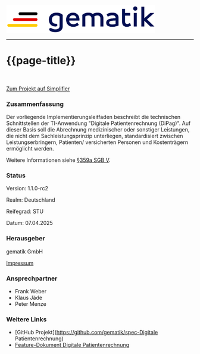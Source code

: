 <img src="https://raw.githubusercontent.com/gematik/spec-ISiK-Basismodul/master-isik-stufe-2/Material/Gematik_Logo_Flag.png" alt="gematik logo" width="400"/>

----

# {{page-title}}

<br>

<a href="https://simplifier.net/DigitalePatientenrechnung/~introduction" class="btn btn-primary">Zum Projekt auf Simplifier</a>


### Zusammenfassung
Der vorliegende Implementierungsleitfaden beschreibt die technischen Schnittstellen der TI-Anwendung "Digitale Patientenrechnung (DiPag)". Auf dieser Basis soll die Abrechnung medizinischer oder sonstiger Leistungen, die nicht dem Sachleistungsprinzip unterliegen, standardisiert zwischen Leistungserbringern, Patienten/
versicherten Personen und Kostenträgern ermöglicht werden.

Weitere Informationen siehe [§359a SGB V](https://www.gesetze-im-internet.de/sgb_5/__359a.html).

### Status

Version: 1.1.0-rc2

Realm: Deutschland

Reifegrad: STU <!-- Draft, STU (Standard for Trial Use) oder Normativ--> 

Datum: 07.04.2025

### Herausgeber

gematik GmbH

[Impressum](https://www.gematik.de/impressum/)

### Ansprechpartner
* Frank Weber
* Klaus Jäde
* Peter Menze

### Weitere Links
<!-- z. B. Beschreibungen des UseCases, Datenmodell, ges. Vorgaben, fachliche Anforderungen, relevante Spezifikationen-->
* [GitHub Projekt](https://github.com/gematik/spec-Digitale Patientenrechnung)
* [Feature-Dokument Digitale Patientenrechnung](https://gemspec.gematik.de/prereleases/Draft_E-Rechnung_25_1/)











